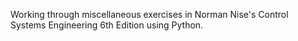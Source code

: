 Working through miscellaneous exercises in Norman Nise's Control Systems Engineering 6th Edition using Python.
